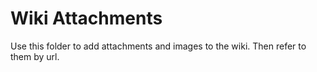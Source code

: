 # Wiki Attachments

Use this folder to add attachments and images to the wiki. Then refer to them by url. 
